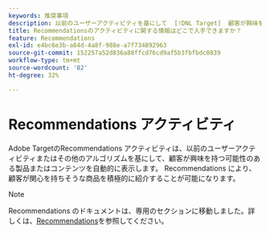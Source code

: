 ```yaml
---
keywords: 推奨事項
description: 以前のユーザーアクティビティを基にして  [!DNL Target]  顧客が興味を持つ可能性のある製品やコンテンツを自動的に表示する、Recommendations アクティビティに関する情報をAdobeで検索します。
title: Recommendationsのアクティビティに関する情報はどこで入手できますか？
feature: Recommendations
exl-id: e4bc6e3b-a84d-4a8f-988e-a7f734892963
source-git-commit: 152257a52d836a88ffcd76cd9af5b3fbfbdc0839
workflow-type: tm+mt
source-wordcount: '82'
ht-degree: 32%

---
```


# Recommendations アクティビティ

Adobe TargetのRecommendations アクティビティは、以前のユーザーアクティビティまたはその他のアルゴリズムを基にして、顧客が興味を持つ可能性のある製品またはコンテンツを自動的に表示します。 Recommendations により、顧客が関心を持ちそうな商品を積極的に紹介することが可能になります。

>[!NOTE]
>
>Recommendations のドキュメントは、専用のセクションに移動しました。詳しくは、[Recommendations](/help/main/c-recommendations/recommendations.md#concept_7556C8A4543942F2A77B13A29339C0C0)を参照してください。
